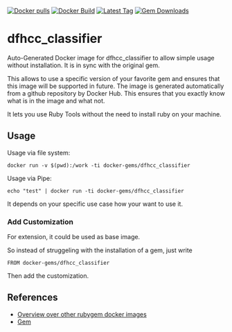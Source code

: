[![Docker pulls](https://img.shields.io/docker/pulls/rubygem/dfhcc_classifier.svg)](https://hub.docker.com/r/rubygem/dfhcc_classifier/)
[![Docker Build](https://img.shields.io/docker/automated/rubygem/dfhcc_classifier.svg)](https://hub.docker.com/r/rubygem/dfhcc_classifier/)
[![Latest Tag](https://img.shields.io/github/tag/docker-rubygem/dfhcc_classifier.svg)](https://hub.docker.com/r/rubygem/dfhcc_classifier/)
[![Gem Downloads](https://img.shields.io/gem/dt/dfhcc_classifier.svg)](https://rubygems.org/gems/dfhcc_classifier/)
# dfhcc_classifier

Auto-Generated Docker image for dfhcc_classifier to allow simple usage without installation.
It is in sync with the original gem.

This allows to use a specific version of your favorite gem and ensures that this image will be supported in future.
The image is generated automatically from a github repository by Docker Hub.
This ensures that you exactly know what is in the image and what not.

It lets you use Ruby Tools without the need to install ruby on your machine.

## Usage

Usage via file system:

`docker run -v $(pwd):/work -ti docker-gems/dfhcc_classifier`

Usage via Pipe:

`echo "test" | docker run -ti docker-gems/dfhcc_classifier`

It depends on your specific use case how your want to use it.

### Add Customization

For extension, it could be used as base image.

So instead of struggeling with the installation of a gem, just write

`FROM docker-gems/dfhcc_classifier`

Then add the customization.

## References

 - [Overview over other rubygem docker images](https://github.com/thinkbot/docker-rubygem)
 - [Gem](https://rubygems.org/gems/dfhcc_classifier/)
